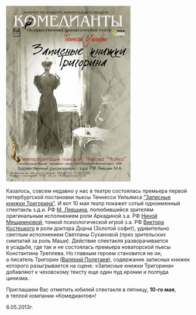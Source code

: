 [
![](../../press/20-letnim-komediantam-mnogaya-leta/image-02.jpg)
][0]

Казалось, совсем недавно у нас в театре состоялась премьера первой петербургской постановки пьесы Теннесси Уильямса ["Записные книжки Тригорина"][0]. И вот 10 мая театр покажет сотый одноименный спектакль з.д.и. РФ [М. Левшина][1], полюбившийся зрителям оригинальным исполнением роли Аркадиной з.а. РФ [Ниной Мещаниновой][2], тонкой психологической игрой з.а. РФ [Виктора Костецкого][3] в роли доктора Дорна (Золотой софит), удивительно светлым исполнением Светланы Сухановой (приз зрительских симпатий за роль Маши). Действие спектакля разворачивается в усадьбе, где так и не состоялась премьера новаторской пьесы Константина Треплева. Но главным героем становится не он, а писатель Тригорин ([Валерий Полетаев][4]), содержание записных книжек которого разыгрывается на сцене. «Записные книжки Тригорина» добавляют к чеховскому тексту еще один пуд иронии и полпуда цинизма.

Приглашаем Вас отметить юбилей спектакля в пятницу, **10-го мая**, в теплой компании «Комедиантов»!

6.05.2013г.

[0]: ../../performance/zapisnye-knizhki-trigorina "Записные книжки Тригорина"
[1]: ../../person/mikhail-levshin "Михаил Левшин"
[2]: ../../person/nina-meschaninova "Нина Мещанинова"
[3]: ../../person/viktor-kostetskii "Виктор Костецкий"
[4]: ../../person/valerii-poletaev "Валерий Полетаев"